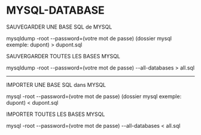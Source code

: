 # MYSQL-DATABASE

SAUVEGARDER UNE BASE SQL de MYSQL

mysqldump -root --password=(votre mot de passe) (dossier mysql exemple: dupont) > dupont.sql

SAUVERGARDER TOUTES LES BASES MYSQL

mysqldump -root --password=(votre mot de passe) --all-databases > all.sql

**************************************************************************

IMPORTER UNE BASE SQL dans MYSQL

mysql -root --password=(votre mot de passe) (dossier mysql exemple: dupont) < dupont.sql

IMPORTER TOUTES LES BASES MYSQL

mysql -root --password=(votre mot de passe) --all-databases < all.sql
